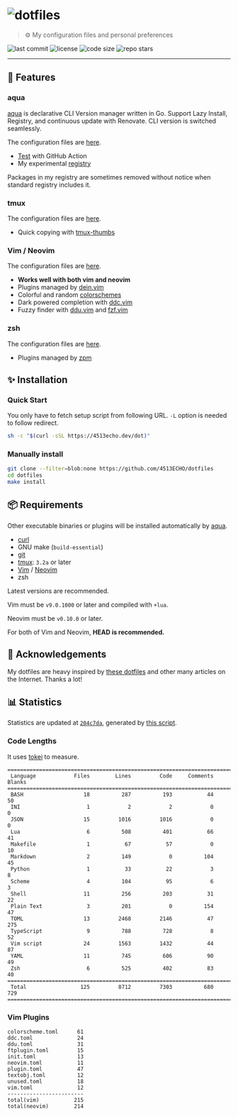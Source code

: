 # ![dotfiles](https://user-images.githubusercontent.com/81011153/180718947-cb2428f2-0f54-46a1-93c6-d54ad206c6a8.jpeg)

> ⚙ My configuration files and personal preferences

![last commit](https://img.shields.io/github/last-commit/4513ECHO/dotfiles)
![license](https://img.shields.io/github/license/4513ECHO/dotfiles)
![code size](https://img.shields.io/github/languages/code-size/4513ECHO/dotfiles)
![repo stars](https://img.shields.io/github/stars/4513ECHO/dotfiles)

---

## 🎨 Features

### aqua

[aqua](https://aquaproj.github.io) is declarative CLI Version manager written in
Go. Support Lazy Install, Registry, and continuous update with Renovate. CLI
version is switched seamlessly.

The configuration files are [here](./config/aqua).

- [Test](./.github/workflows/aqua.yaml) with GitHub Action
- My experimental [registry](./config/aqua/experimental.yaml)

Packages in my registry are sometimes removed without notice when standard
registry includes it.

### tmux

The configuration files are [here](./config/tmux).

- Quick copying with [tmux-thumbs](https://github.com/fcsonline/tmux-thumbs)

### Vim / Neovim

The configuration files are [here](./config/nvim).

- **Works well with both vim and neovim**
- Plugins managed by [dein.vim](https://github.com/Shougo/dein.vim)
- Colorful and random [colorschemes](./config/nvim/dein/colorscheme.toml)
- Dark powered completion with [ddc.vim](https://github.com/Shougo/ddc.vim)
- Fuzzy finder with [ddu.vim](https://github.com/Shougo/ddu.vim) and
  [fzf.vim](https://github.com/junegunn/fzf.vim)

### zsh

The configuration files are [here](./config/zsh).

- Plugins managed by [zpm](https://github.com/zpm-zsh/zpm)

## ✨ Installation

### Quick Start

You only have to fetch setup script from following URL. `-L` option is needed to
follow redirect.

```sh
sh -c "$(curl -sSL https://4513echo.dev/dot)"
```

### Manually install

```sh
git clone --filter=blob:none https://github.com/4513ECHO/dotfiles
cd dotfiles
make install
```

## 📦 Requirements

Other executable binaries or plugins will be installed automatically by
[aqua](#aqua).

- [curl](https://curl.se)
- GNU make (`build-essential`)
- [git](https://git-scm.com)
- [tmux](https://github.com/tmux/tmux): `3.2a` or later
- [Vim](https://github.com/vim/vim) / [Neovim](https://github.com/neovim/neovim)
- zsh

Latest versions are recommended.

Vim must be `v9.0.1000` or later and compiled with `+lua`.

Neovim must be `v0.10.0` or later.

For both of Vim and Neovim, **HEAD is recommended.**

## 💞 Acknowledgements

My dotfiles are heavy inspired by
[these dotfiles](https://github.com/stars/4513ECHO/lists/dotfiles) and other
many articles on the Internet. Thanks a lot!

## 📊 Statistics

<!--deno-fmt-ignore-->
Statistics are updated at [`204c7da`](https://github.com/4513ECHO/dotfiles/commit/204c7da723c54959cbb1302b80494c675ab7c87e),
generated by [this script](./scripts/gen_stat.sh).

### Code Lengths

It uses [tokei](https://github.com/XAMPPRocky/tokei) to measure.

<!--tokei-start-->
```
===============================================================================
 Language            Files        Lines         Code     Comments       Blanks
===============================================================================
 BASH                   18          287          193           44           50
 INI                     1            2            2            0            0
 JSON                   15         1016         1016            0            0
 Lua                     6          508          401           66           41
 Makefile                1           67           57            0           10
 Markdown                2          149            0          104           45
 Python                  1           33           22            3            8
 Scheme                  4          104           95            6            3
 Shell                  11          256          203           31           22
 Plain Text              3          201            0          154           47
 TOML                   13         2468         2146           47          275
 TypeScript              9          788          728            8           52
 Vim script             24         1563         1432           44           87
 YAML                   11          745          606           90           49
 Zsh                     6          525          402           83           40
===============================================================================
 Total                 125         8712         7303          680          729
===============================================================================
```
<!--tokei-end-->

### Vim Plugins

<!--vim-plugins-start-->
```
colorscheme.toml      61
ddc.toml              24
ddu.toml              31
ftplugin.toml         15
init.toml             13
neovim.toml           11
plugin.toml           47
textobj.toml          12
unused.toml           18
vim.toml              12
------------------------
total(vim)           215
total(neovim)        214
```
<!--vim-plugins-end-->

